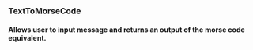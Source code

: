 <h3>TextToMorseCode</h3>
<h4>Allows user to input message and returns an output of the morse code equivalent.</h4>
